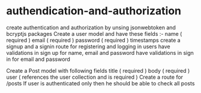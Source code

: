 # authendication-and-authorization
create authentication and authorization by unsing jsonwebtoken and bcryptjs packages
Create a user model and have these fields :-
  name ( required )
  email ( required )
  password ( required )
  timestamps
create a signup and a signin route for registering and logging in users
have validations in sign up for name, email and password
have validations in sign in for email and password

Create a Post model with following fields
  title ( required )
  body ( required )
  user ( references the user collection and is required )
Create a route for /posts
  If user is authenticated only then he should be able to check all posts
